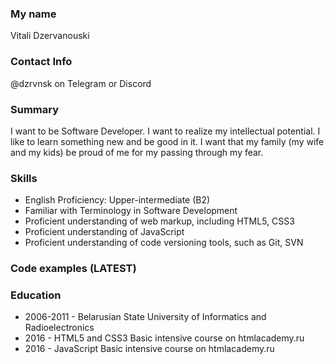 ### My name
Vitali Dzervanouski

### Contact Info
@dzrvnsk on Telegram or Discord

### Summary
I want to be Software Developer. I want to realize my intellectual potential. I like to learn something new and be good in it. I want that my family (my wife and my kids) be proud of me for my passing through my fear.

### Skills
* English Proficiency: Upper-intermediate (B2)
* Familiar with Terminology in Software Development
* Proficient understanding of web markup, including HTML5, CSS3
* Proficient understanding of JavaScript
* Proficient understanding of code versioning tools, such as Git, SVN

### Code examples (LATEST)

### Education
* 2006-2011 - Belarusian State University of Informatics and Radioelectronics
* 2016 - HTML5 and CSS3 Basic intensive course on htmlacademy.ru
* 2016 - JavaScript Basic intensive course on htmlacademy.ru